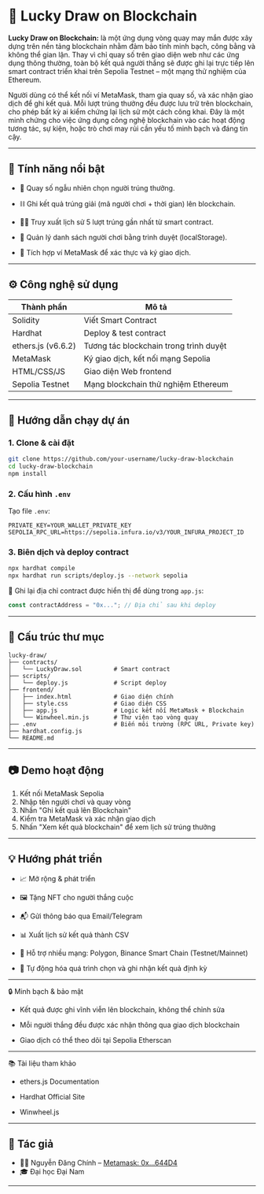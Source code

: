 
# 🎡 Lucky Draw on Blockchain

**Lucky Draw on Blockchain:** là một ứng dụng vòng quay may mắn được xây dựng trên nền tảng blockchain nhằm đảm bảo tính minh bạch, công bằng và không thể gian lận. Thay vì chỉ quay số trên giao diện web như các ứng dụng thông thường, toàn bộ kết quả người thắng sẽ được ghi lại trực tiếp lên smart contract triển khai trên Sepolia Testnet – một mạng thử nghiệm của Ethereum.

Người dùng có thể kết nối ví MetaMask, tham gia quay số, và xác nhận giao dịch để ghi kết quả. Mỗi lượt trúng thưởng đều được lưu trữ trên blockchain, cho phép bất kỳ ai kiểm chứng lại lịch sử một cách công khai. Đây là một minh chứng cho việc ứng dụng công nghệ blockchain vào các hoạt động tương tác, sự kiện, hoặc trò chơi may rủi cần yếu tố minh bạch và đáng tin cậy.

---

## 🚀 Tính năng nổi bật

- 🔄 Quay số ngẫu nhiên chọn người trúng thưởng.

- ⛓️ Ghi kết quả trúng giải (mã người chơi + thời gian) lên blockchain.

- 🕵️‍♂️ Truy xuất lịch sử 5 lượt trúng gần nhất từ smart contract.

- 💾 Quản lý danh sách người chơi bằng trình duyệt (localStorage).

- 🔐 Tích hợp ví MetaMask để xác thực và ký giao dịch.

---

## ⚙️ Công nghệ sử dụng

| Thành phần         | Mô tả                                     |
|--------------------|--------------------------------------------|
| Solidity           | Viết Smart Contract                       |
| Hardhat            | Deploy & test contract                    |
| ethers.js (v6.6.2) | Tương tác blockchain trong trình duyệt    |
| MetaMask           | Ký giao dịch, kết nối mạng Sepolia       |
| HTML/CSS/JS        | Giao diện Web frontend                    |
| Sepolia Testnet    | Mạng blockchain thử nghiệm Ethereum       |

---

## 🚀 Hướng dẫn chạy dự án

### 1. Clone & cài đặt
```bash
git clone https://github.com/your-username/lucky-draw-blockchain
cd lucky-draw-blockchain
npm install
```

### 2. Cấu hình `.env`
Tạo file `.env`:
```env
PRIVATE_KEY=YOUR_WALLET_PRIVATE_KEY
SEPOLIA_RPC_URL=https://sepolia.infura.io/v3/YOUR_INFURA_PROJECT_ID
```

### 3. Biên dịch và deploy contract
```bash
npx hardhat compile
npx hardhat run scripts/deploy.js --network sepolia
```

📌 Ghi lại địa chỉ contract được hiển thị để dùng trong `app.js`:
```js
const contractAddress = "0x..."; // Địa chỉ sau khi deploy
```

---

## 🧠 Cấu trúc thư mục

```
lucky-draw/
├── contracts/
│   └── LuckyDraw.sol         # Smart contract
├── scripts/
│   └── deploy.js             # Script deploy
├── frontend/
│   ├── index.html            # Giao diện chính
│   ├── style.css             # Giao diện CSS
│   ├── app.js                # Logic kết nối MetaMask + Blockchain
│   └── Winwheel.min.js       # Thư viện tạo vòng quay
├── .env                      # Biến môi trường (RPC URL, Private key)
├── hardhat.config.js
└── README.md
```

---

## 📷 Demo hoạt động

1. Kết nối MetaMask Sepolia
2. Nhập tên người chơi và quay vòng
3. Nhấn "Ghi kết quả lên Blockchain"
4. Kiểm tra MetaMask và xác nhận giao dịch
5. Nhấn "Xem kết quả blockchain" để xem lịch sử trúng thưởng

---

## 💡 Hướng phát triển

- 📈 Mở rộng & phát triển

- 🖼️ Tặng NFT cho người thắng cuộc

- 📬 Gửi thông báo qua Email/Telegram

- 📊 Xuất lịch sử kết quả thành CSV

- 🔗 Hỗ trợ nhiều mạng: Polygon, Binance Smart Chain (Testnet/Mainnet)

- 🎯 Tự động hóa quá trình chọn và ghi nhận kết quả định kỳ

---

🔒 Minh bạch & bảo mật

- Kết quả được ghi vĩnh viễn lên blockchain, không thể chỉnh sửa

- Mỗi người thắng đều được xác nhận thông qua giao dịch blockchain

- Giao dịch có thể theo dõi tại Sepolia Etherscan

---

📚 Tài liệu tham khảo

- ethers.js Documentation

- Hardhat Official Site

- Winwheel.js

---

## 👤 Tác giả

- 👨‍💻 Nguyễn Đăng Chính – [Metamask: 0x...644D4](https://sepolia.etherscan.io/address/0x...)
- 🎓 Đại học Đại Nam


---

